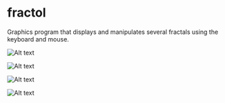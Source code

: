 # fractol
Graphics program that displays and manipulates several fractals using the keyboard and mouse.

![Alt text](http://i.imgur.com/JpVPWkV.png "Mandelbrot")

![Alt text](http://i.imgur.com/l7YTh81.png "Julia")

![Alt text](http://i.imgur.com/wLR1Lia.png "Burning-ship")

![Alt text](http://i.imgur.com/zZ1gfT0.png "Mandelbrot")
